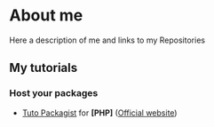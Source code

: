 # About me

Here a description of me and links to my Repositories

## My tutorials

### Host your packages

-  [Tuto Packagist](https://github.com/Mushu-Tutorials/tuto-packagist "Packagist") for **[PHP]** ([Official website](https://packagist.org/ "Packagist"))
